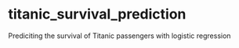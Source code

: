 # titanic_survival_prediction
Prediciting the survival of Titanic passengers with logistic regression
